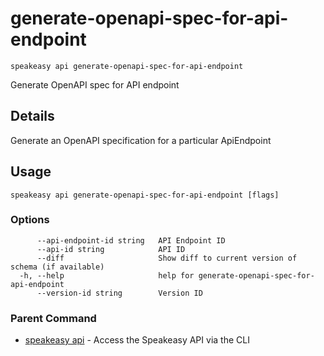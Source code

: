 # generate-openapi-spec-for-api-endpoint  
`speakeasy api generate-openapi-spec-for-api-endpoint`  


Generate OpenAPI spec for API endpoint  

## Details

Generate an OpenAPI specification for a particular ApiEndpoint

## Usage

```
speakeasy api generate-openapi-spec-for-api-endpoint [flags]
```

### Options

```
      --api-endpoint-id string   API Endpoint ID
      --api-id string            API ID
      --diff                     Show diff to current version of schema (if available)
  -h, --help                     help for generate-openapi-spec-for-api-endpoint
      --version-id string        Version ID
```

### Parent Command

* [speakeasy api](README.md)	 - Access the Speakeasy API via the CLI
